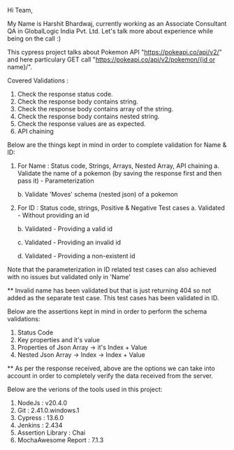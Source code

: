 Hi Team,

My Name is Harshit Bhardwaj, currently working as an Associate Consultant QA in GlobalLogic India Pvt. Ltd. Let's talk more about experience while being on the call :)

This cypress project talks about Pokemon API "https://pokeapi.co/api/v2/" and here particulary GET call "https://pokeapi.co/api/v2/pokemon/{id or name}/".

Covered Validations :
1. Check the response status code.
2. Check the response body contains string.
3. Check the response body contains array of the string.
4. Check the response body contains nested string.
5. Check the response values are as expected.
6. API chaining

Below are the things kept in mind in order to complete validation for Name & ID:

  1. For Name : Status code, Strings, Arrays, Nested Array, API chaining
     a. Validate the name of a pokemon (by saving the response first and then pass it) - Parameterization
   
     b. Validate 'Moves' schema (nested json) of a pokemon
     
  3. For ID : Status code, strings, Positive & Negative Test cases
     a. Validated - Without providing an id
     
     b. Validated - Providing a valid id
     
     c. Validated - Providing an invalid id
     
     d. Validated - Providing a non-existent id

  Note that the parameterization in ID related test cases can also achieved with no issues but validated only in 'Name'

** Invalid name has been validated but that is just returning 404 so not added as the separate test case. This test cases has been validated in ID.

Below are the assertions kept in mind in order to perform the schema validations:
  1. Status Code
  2. Key properties and it's value
  3. Properties of Json Array -> it's Index + Value
  4. Nested Json Array -> Index -> Index + Value

** As per the response received, above are the options we can take into account in order to completely verify the data received from the server.

Below are the verions of the tools used in this project:
  1. NodeJs : v20.4.0
  2. Git : 2.41.0.windows.1
  3. Cypress : 13.6.0
  4. Jenkins : 2.434
  5. Assertion Library : Chai
  6. MochaAwesome Report : 7.1.3

